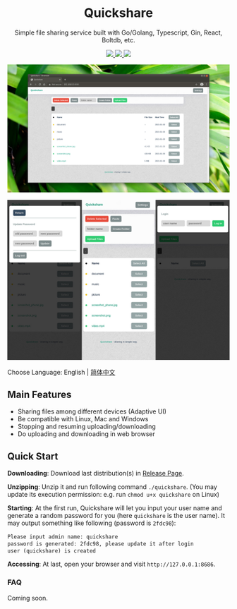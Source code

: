 <h1 align="center">
  Quickshare
</h1>
<p align="center">
  Simple file sharing service built with Go/Golang, Typescript, Gin, React, Boltdb, etc.
</p>
<p align="center">
  <a href="https://github.com/ihexxa/quickshare/actions">
    <img src="https://github.com/ihexxa/quickshare/workflows/quickshare-ci/badge.svg" />
  </a>
  <a href="https://goreportcard.com/report/github.com/ihexxa/quickshare">
    <img src="https://goreportcard.com/badge/github.com/ihexxa/quickshare" />
  </a>
  <a href="https://gitter.im/quickshare/Lobby?utm_source=share-link&utm_medium=link&utm_campaign=share-link">
    <img src="https://badges.gitter.im/Join%20Chat.svg" />
  </a>
<p>

![Quickshare on desktop](./docs/imgs/desktop.jpeg)

![Quickshare on mobile](./docs/imgs/mobile.jpeg)

Choose Language: English | [简体中文](./docs/README_zh-cn.md)

## Main Features

- Sharing files among different devices (Adaptive UI)
- Be compatible with Linux, Mac and Windows
- Stopping and resuming uploading/downloading
- Do uploading and downloading in web browser

## Quick Start

**Downloading**: Download last distribution(s) in [Release Page](https://github.com/ihexxa/quickshare/releases).

**Unzipping**: Unzip it and run following command `./quickshare`. (You may update its execution permission: e.g. run `chmod u+x quickshare` on Linux)

**Starting**: At the first run, Quickshare will let you input your user name and generate a random password for you (here `quickshare` is the user name). It may output something like following (password is `2fdc98`):

```
Please input admin name: quickshare
password is generated: 2fdc98, please update it after login
user (quickshare) is created
```

**Accessing**: At last, open your browser and visit `http://127.0.0.1:8686`.

### FAQ

Coming soon.
